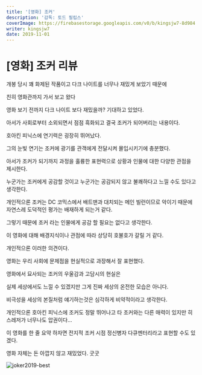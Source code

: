 ```yaml
---
title: '[영화] 조커'
description: '감독: 토드 필립스'
coverImage: https://firebasestorage.googleapis.com/v0/b/kingsjw7-8d984.appspot.com/o/movie%2Fjoker1.jpg?alt=media&token=fc6e3109-fd65-4a82-a0fe-f587214495f9
writer: kingsjw7
date: 2019-11-01
---
```


# [영화] 조커 리뷰

개봉 당시 꽤 화제된 작품이고 다크 나이트를 너무나 재밌게 보았기 때문에

친히 영화관까지 가서 보고 왔다

영화 보기 전까지 다크 나이트 보다 재밌을까? 기대하고 있었다.


아서가 사회로부터 소외되면서 점점 흑화되고 결국 조커가 되어버리는 내용이다.

호아킨 피닉스에 연기력은 굉장히 뛰어났다.

그의 눈빛 연기는 조커에 광기를 관객에게 전달시켜 몰입시키기에 충분했다.


아서가 조커가 되기까지 과정을 훌륭한 표현력으로 상황과 인물에 대한 다양한 관점을 제시한다.

누군가는 조커에게 공감할 것이고 누군가는 공감되지 않고 불쾌하다고 느낄 수도 있다고 생각한다.

개인적으론 조커는 DC 코믹스에서 배트맨과 대치되는 메인 빌런이므로 악이기 때문에 자연스레 도덕적인 평가는 배재하게 되는거 같다.

그렇기 때문에 조커 라는 인물에게 공감 할 필요는 없다고 생각한다.

이 영화에 대해 배경지식이나 관점에 따라 상당히 호불호가 갈릴 거 같다.

개인적으론 이러한 의견이다.

영화는 우리 사회에 문제점을 현실적으로 과장해서 잘 표현했다.

영화에서 묘사되는 조커의 우울감과 고담시의 현실은

실제 세상에서도 느낄 수 있겠지만 그게 진짜 세상의 온전한 모습은 아니다.

비극성을 세상의 본질처럼 얘기하는것은 심각하게 비약적이라고 생각한다.


개인적으론 호아킨 피닉스에 조커도 정말 뛰어나고 타 조커와는 다른 매력이 있지만 히스레저가 너무나도 압권이다...

이 영화를 한 줄 요약 하자면 전지적 조커 시점 정신병자 다큐멘터리라고 표현할 수도 있겠다.

영화 자체는 돈 아깝지 않고 재밌었다. 굿굿

![joker2019-best](https://firebasestorage.googleapis.com/v0/b/kingsjw7-8d984.appspot.com/o/movie%2Fjoker2.gif?alt=media&token=c0f22f8c-529b-4730-b779-4e573b71a4ce)